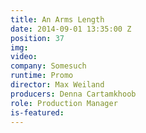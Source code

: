 ```yaml
---
title: An Arms Length
date: 2014-09-01 13:35:00 Z
position: 37
img: 
video: 
company: Somesuch
runtime: Promo
director: Max Weiland
producers: Denna Cartamkhoob
role: Production Manager
is-featured: 
---
```


